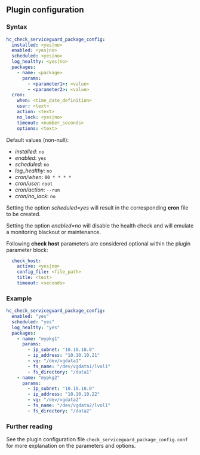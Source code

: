 ## Plugin configuration

### Syntax

```yaml
hc_check_serviceguard_package_config:
  installed: <yes|no>    
  enabled: <yes|no>
  scheduled: <yes|no>
  log_healthy: <yes|no>
  packages:
    - name: <package>
      params:
        - <parameter1>: <value>
        - <parameter2>: <value>
  cron:
    when: <time_date_definition>
    user: <text>
    action: <text>
    no_lock: <yes|no>
    timeout: <number_seconds>
    options: <text>        
```

Default values (non-null):
* *installed*: `no`
* *enabled*: `yes`
* *scheduled*: `no`
* *log_healthy*: `no`
* *cron/when*: `00 * * * *`
* *cron/user*: `root`
* *cron/action*: `--run`
* *cron/no_lock*: `no`

Setting the option *scheduled=yes* will result in the corresponding **cron** file to be created.

Setting the option *enabled=no* will disable the health check and will emulate a monitoring blackout or maintenance.

Following **check host** parameters are considered optional within the plugin parameter block:

```yaml
  check_host:
    active: <yes|no>
    config_file: <file_path>
    title: <text>
    timeout: <seconds>
```

### Example

```yaml
hc_check_serviceguard_package_config:
  enabled: "yes"
  scheduled: "yes"    
  log_healthy: "yes"
  packages:
    - name: "mypkg1"
      params:
        - ip_subnet: "10.10.10.0"
        - ip_address: "10.10.10.21"
        - vg: "/dev/vgdata1"
        - fs_name: "/dev/vgdata1/lvol1"
        - fs_directory: "/data1"
    - name: "mypkg2"
      params:
        - ip_subnet: "10.10.10.0"
        - ip_address: "10.10.10.22"
        - vg: "/dev/vgdata2"
        - fs_name: "/dev/vgdata2/lvol1"
        - fs_directory: "/data2"
```

### Further reading

See the plugin configuration file `check_serviceguard_package_config.conf` for more explanation on the parameters and options.
